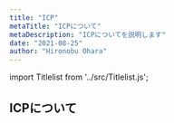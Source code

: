 ```yaml
---
title: "ICP"
metaTitle: "ICPについて"
metaDescription: "ICPについてを説明します"
date: "2021-08-25"
author: "Hironobu Ohara"
---
```


import Titlelist from '../src/Titlelist.js';

## ICPについて

<!-- 
query MyQuery {
  allMarkdownRemark(
    filter: {fileAbsolutePath: {regex: "/ICP/"}}
    sort: {fields: fileAbsolutePath, order: ASC}
  ) {
    nodes {
      frontmatter {
        title
        metaTitle
        metaDescription
        date(formatString: "yyyy/MM/DD")
        author       
      }
      fileAbsolutePath
    }
  }
}
-->

<Titlelist 
    metaTitle="SSL Certificates ServiceのQ&A"
    metaDescription="Alibaba Cloud SSL Certificates Serviceのよくある質問と申請過程の解説"
    url="https://sbcloud.github.io/help/ICP/ICP_001_Q&A"
    imageurl="https://raw.githubusercontent.com/sbcloud/help/master/content/ICP/ICP_images_26006613536663900/20200317183954.jpg"
    date="2020/04/19"
    author="SBC engineer blog"
/>

